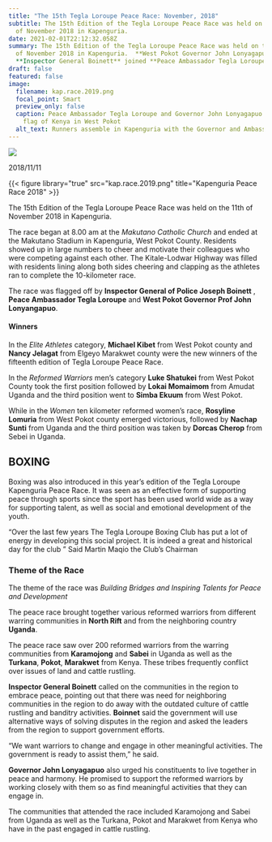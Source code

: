 ```yaml
---
title: "The 15th Tegla Loroupe Peace Race: November, 2018"
subtitle: The 15th Edition of the Tegla Loroupe Peace Race was held on the 11th
  of November 2018 in Kapenguria.
date: 2021-02-01T22:12:32.058Z
summary: The 15th Edition of the Tegla Loroupe Peace Race was held on the 11th
  of November 2018 in Kapenguria.  **West Pokot Governor John Lonyagapuo** and
  **Inspector General Boinett** joined **Peace Ambassador Tegla Loroupe.**
draft: false
featured: false
image:
  filename: kap.race.2019.png
  focal_point: Smart
  preview_only: false
  caption: Peace Ambassador Tegla Loroupe and Governor John Lonyagapuo raise the
    flag of Kenya in West Pokot
  alt_text: Runners assemble in Kapenguria with the Governor and Ambassador Tegla Loroupe
---
```

![](https://web.archive.org/web/20200812031858im_/http://teglapeacefoundation.org/wp-content/uploads/2018/11/UntitledYY8.png)

2018/11/11

{{< figure library="true" src="kap.race.2019.png" title="Kapenguria Peace Race 2018" >}}

The 15th Edition of the Tegla Loroupe Peace Race was held on the 11th of November 2018 in Kapenguria.  

The race began at 8.00 am at the *Makutano Catholic Church* and ended at the Makutano Stadium in Kapenguria, West Pokot County. Residents showed up in large numbers to cheer and motivate their colleagues who were competing against each other. The Kitale-Lodwar Highway was filled with residents lining along both sides cheering and clapping as the athletes ran to complete the 10-kilometer race.  

The race was flagged off by **Inspector General of Police Joseph Boinett** , **Peace Ambassador Tegla Loroupe** and **West Pokot Governor Prof John Lonyangapuo**.

#### Winners

In the *Elite Athletes* category, **Michael Kibet** from West Pokot county and **Nancy Jelagat** from Elgeyo Marakwet county were the new winners of the fifteenth edition of Tegla Loroupe Peace Race. 

In the *Reformed Warriors* men’s category **Luke Shatukei** from West Pokot County took the first position followed by **Lokai Momaimom** from Amudat Uganda and the third position went to **Simba Ekuum** from West Pokot.

While in the *Women* ten kilometer reformed women’s race, **Rosyline Lomuria** from West Pokot county emerged victorious, followed by **Nachap Sunti** from Uganda and the third position was taken by **Dorcas Cherop** from Sebei in Uganda.

## BOXING 

Boxing was also introduced in this year’s edition of the Tegla Loroupe Kapenguria Peace Race. It was seen as an effective form of supporting peace through sports since the sport has been used world wide as a way for supporting talent, as well as social and emotional development of the youth. 

“Over the last few years The Tegla Loroupe Boxing Club has put a lot of energy in developing this social project. It is indeed a great and historical day for the club ” Said Martin Maqio the Club’s Chairman

### Theme of the Race

The theme of the race was *Building Bridges and Inspiring Talents for Peace and Development*

The peace race brought together various reformed warriors from different warring communities in **North Rift** and from the neighboring country **Uganda**.

The peace race saw over 200 reformed warriors from the warring communities from **Karamojong** and **Sabei** in Uganda as well as the **Turkana**, **Pokot**, **Marakwet** from Kenya. These tribes frequently conflict over issues of land and cattle rustling.

**Inspector General Boinett** called on the communities in the region to embrace peace, pointing out that there was need for neighboring communities in the region to do away with the outdated culture of cattle rustling and banditry activities. **Boinnet** said the government will use alternative ways of solving disputes in the region and asked the leaders from the region to support government efforts.

“We want warriors to change and engage in other meaningful activities. The government is ready to assist them,” he said.

**Governor John Lonyagapuo** also urged his constituents to live together in peace and harmony. He promised to support the reformed warriors by working closely with them so as find meaningful activities that they can engage in. 

The communities that attended the race included Karamojong and Sabei from Uganda as well as the Turkana, Pokot and Marakwet from Kenya who have in the past engaged in cattle rustling.[](https://web.archive.org/web/20181118155913/http://teglapeacefoundation.org/2018/11/15/733/)

[](https://web.archive.org/web/20181118155913/http://teglapeacefoundation.org/2018/11/15/733/)